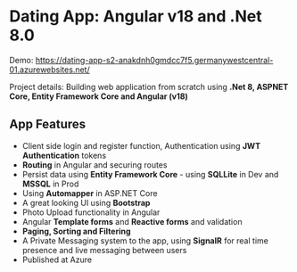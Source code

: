 # Dating App: Angular v18 and .Net 8.0

Demo:
https://dating-app-s2-anakdnh0gmdcc7f5.germanywestcentral-01.azurewebsites.net/

Project details:
Building web application from scratch using **.Net 8, ASPNET Core, Entity Framework Core and Angular (v18)**

## App Features
- Client side login and register function, Authentication using **JWT Authentication** tokens
- **Routing** in Angular and securing routes
- Persist data using **Entity Framework Core** - using **SQLLite** in Dev and **MSSQL** in Prod
- Using **Automapper** in ASP.NET Core
- A great looking UI using **Bootstrap**
- Photo Upload functionality in Angular
- Angular **Template forms** and **Reactive forms** and validation
- **Paging, Sorting and Filtering**
- A Private Messaging system to the app, using **SignalR** for real time presence and live messaging between users
- Published at Azure
